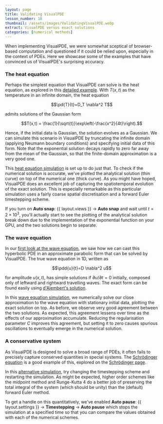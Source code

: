 ```yaml
---
layout: page
title: Validating VisualPDE
lesson_number: 10
thumbnail: /assets/images/ValidatingVisualPDE.webp
extract: VisualPDE versus exact solutions
categories: [numerical methods]
---
```


When implementing VisualPDE, we were somewhat sceptical of browser-based computation and questioned if it could be relied upon, especially in the context of PDEs. Here we showcase some of the examples that have convinced us of VisualPDE's surprising accuracy.

### The heat equation

Perhaps the simplest equation that VisualPDE can solve is the heat equation, as explored in this [detailed example](/basic-pdes/heat-equation). With $T(x,t)$ as the temperature in an infinite domain, the heat equation

$$\pd{T}{t}=D_T \nabla^2 T$$

admits solutions of the Gaussian form 

$$T(x,t) = \frac{1}{\sqrt{t}}\exp\left(-\frac{x^2}{4t}\right).$$

Hence, if the initial data is Gaussian, the solution evolves as a Gaussian. We can simulate this scenario in VisualPDE by truncating the infinite domain (applying Neumann boundary conditions) and specifying initial data of this form. Note that the exponential solution decays rapidly to zero far away from the mean of the Gaussian, so that the finite-domain approximation is a very good one.

This [heat equation simulation](/sim/?preset=heatEquation1DValidity) is set up to do just that. To check if the numerical solution is accurate, we've plotted the analytical solution (thin curve) on top of the numerical one (thick curve). As you might have hoped, VisualPDE does an excellent job of capturing the spatiotemporal evolution of the exact solution. This is especially remarkable as this particular simulation uses a fairly coarse spatial discretisation and a forward Euler timestepping scheme. 

If you turn on **Auto snap**:
<span class='click_sequence'>{{ layout.views }} → **Auto snap**</span>
 and wait until $t=2\times 10^{3}$, you'll actually start to see the plotting of the analytical solution break down due to the implementation of the exponential function on your GPU, and the two solutions begin to separate.

### The wave equation

In our [first look at the wave equation](/basic-pdes/wave-equation), we saw how we can cast this hyperbolic PDE in an approximate parabolic form that can be solved by VisualPDE. The true wave equation in 1D, written as

$$\pdd{u}{t}=D \nabla^2 u$$

for amplitude $u(x,t)$, has simple solutions if $\partial u / \partial t=0$ initially, composed only of leftward and rightward travelling waves. The exact form can be found easily using [d'Alembert's solution](https://mathworld.wolfram.com/dAlembertsSolution.html).

In this [wave equation simulation](/sim/?preset=waveEquation1DValidity), we numerically solve our close approximation to the wave equation with stationary initial data, plotting the exact solution on top. As before, we observe very good agreement between the two solutions. As expected, this agreement lessens over time as the effects of our approximation accumulate. Reducing the regularisation parameter $C$ improves this agreement, but setting it to zero causes spurious oscillations to eventually emerge in the numerical solution.

### A conservative system

As VisualPDE is designed to solve a broad range of PDEs, it often fails to precisely capture conserved quantities in special systems. The [Schrödinger equation](https://en.wikipedia.org/wiki/Schrödinger_equation) is a good example of this, explored on the [Schrödinger page](/basic_pdes/stabilised-schrodinger). 

In this [alternative simulation](/sim/?preset=stabilizedSchrodinger1DValidity), try changing the timestepping scheme and restarting the simulation. As might be expected, higher order schemes like the midpoint method and Runge-Kutta 4 do a better job of preserving the total integral of the system (which should be unity) than the (default) forward Euler method. 

To get a handle on this quantitatively, we've enabled **Auto pause**:
<span class='click_sequence'>{{ layout.settings }} → **Timestepping** → **Auto pause**</span>
which stops the simulation at a specified time so that you can compare the values obtained with each of the numerical schemes.